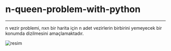 # n-queen-problem-with-python

___________________________________________________________


n vezir problemi, nxn bir harita için n adet vezirlerin birbirini yemeyecek bir konumda dizilmesini amaçlamaktadır.


![resim](https://user-images.githubusercontent.com/45233036/151220910-43e82898-f406-4f26-b132-33040b4d9381.png)


